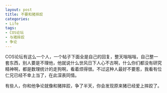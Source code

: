 ```yaml
---
layout: post
title: 不要和猪摔跤
categories:
- Life
tags:
- COS论坛
- 与猪摔跤
- 争论
---
```


COS论坛有这么一个人，一个帖子下面全是自己的回复，整天嗡嗡嗡，自己整一套东西，别人要是不理他，他就说什么世风日下人心不古啊，什么你们都没有研究精神啊，都是数理统计的走狗啊，看着烦得很。不过这种人最好不要惹，我看有位仁兄已经不幸上当了，在此深表同情。

有些人，你和他争论就像和猪摔跤，争了半天，你会发现原来猪已经爱上摔跤了。
